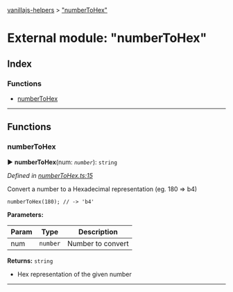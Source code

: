 [vanillajs-helpers](../README.md) > ["numberToHex"](../modules/_numbertohex_.md)



# External module: "numberToHex"

## Index

### Functions

* [numberToHex](_numbertohex_.md#numbertohex)



---
## Functions
<a id="numbertohex"></a>

###  numberToHex

► **numberToHex**(num: *`number`*): `string`



*Defined in [numberToHex.ts:15](https://github.com/Tokimon/vanillajs-helpers/blob/d7b5019/numberToHex.ts#L15)*



Convert a number to a Hexadecimal representation (eg. 180 => b4)

    numberToHex(180); // -> 'b4'


**Parameters:**

| Param | Type | Description |
| ------ | ------ | ------ |
| num | `number`   |  Number to convert |





**Returns:** `string`
- Hex representation of the given number






___


